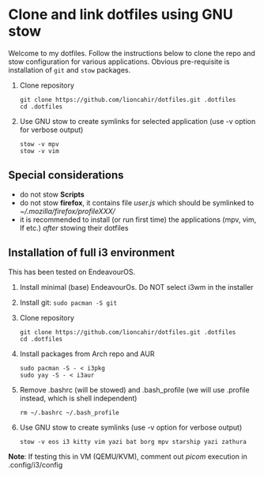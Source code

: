 # Clone and link dotfiles using GNU stow

Welcome to my dotfiles. Follow the instructions below to clone the repo and stow configuration for various applications. Obvious pre-requisite is installation of `git` and `stow` packages. 

1. Clone repository
   
   ```shell
   git clone https://github.com/lioncahir/dotfiles.git .dotfiles
   cd .dotfiles
   ```

1. Use GNU stow to create symlinks for selected application (use -v option for verbose output)

   ```shell
   stow -v mpv
   stow -v vim
   ```

## Special considerations

- do not stow **Scripts**
- do not stow **firefox**, it contains file *user.js* which should be symlinked to *~/.mozilla/firefox/profileXXX/*
- it is recommended to install (or run first time) the applications (mpv, vim, lf etc.) *after*
  stowing their dotfiles

## Installation of full i3 environment

This has been tested on EndeavourOS.

1. Install minimal (base) EndeavourOs. Do NOT select i3wm in the installer

1. Install git: `sudo pacman -S git`

1. Clone repository
   
   ```shell
   git clone https://github.com/lioncahir/dotfiles.git .dotfiles
   cd .dotfiles
   ```

1. Install packages from Arch repo and AUR

   ```shell
   sudo pacman -S - < i3pkg
   sudo yay -S - < i3aur
   ``` 

1. Remove .bashrc (will be stowed) and .bash_profile (we will use .profile instead, which is shell independent)

   ```shell
   rm ~/.bashrc ~/.bash_profile
   ```

1. Use GNU stow to create symlinks (use -v option for verbose output)

   ```shell
   stow -v eos i3 kitty vim yazi bat borg mpv starship yazi zathura
   ```

**Note**: If testing this in VM (QEMU/KVM), comment out *picom* execution in .config/i3/config
